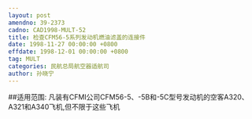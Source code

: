 ```yaml
---
layout: post
amendno: 39-2373
cadno: CAD1998-MULT-52
title: 检查CFM56-5系列发动机燃油滤盖的连接件
date: 1998-11-27 00:00:00 +0800
effdate: 1998-12-01 00:00:00 +0800
tag: MULT
categories: 民航总局航空器适航司
author: 孙晓宁
---
```


##适用范围:
凡装有CFMI公司CFM56-5、-5B和-5C型号发动机的空客A320、A321和A340飞机,但不限于这些飞机

